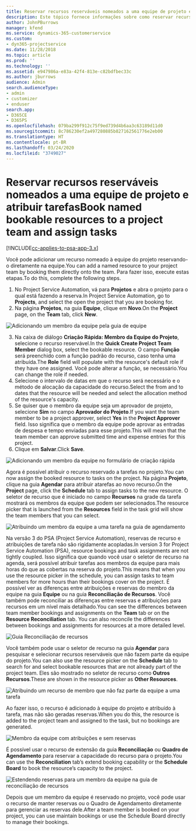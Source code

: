 ```yaml
---
title: Reservar recursos reserváveis nomeados a uma equipe de projeto e atribuir tarefas
description: Este tópico fornece informações sobre como reservar recursos nomeados para equipes de projeto e atribuí-los a tarefas.
author: JohnPBurrows
manager: kfend
ms.service: dynamics-365-customerservice
ms.custom:
- dyn365-projectservice
ms.date: 11/28/2018
ms.topic: article
ms.prod: ''
ms.technology: ''
ms.assetid: e947986a-e83a-42f4-813e-c82bdfbec33c
ms.author: jburrows
audience: Admin
search.audienceType:
- admin
- customizer
- enduser
search.app:
- D365CE
- D365PS
ms.openlocfilehash: 079ba299f912c75f9ed739d4b6aa3c63189d11d0
ms.sourcegitcommit: 8c786230ef2a497280885b827162561776e2eb00
ms.translationtype: HT
ms.contentlocale: pt-BR
ms.lasthandoff: 03/24/2020
ms.locfileid: "3749027"
---
```

# <a name="book-named-bookable-resources-to-a-project-team-and-assign-tasks"></a><span data-ttu-id="5e731-103">Reservar recursos reserváveis nomeados a uma equipe de projeto e atribuir tarefas</span><span class="sxs-lookup"><span data-stu-id="5e731-103">Book named bookable resources to a project team and assign tasks</span></span> 

[!INCLUDE[cc-applies-to-psa-app-3.x](../includes/cc-applies-to-psa-app-3x.md)]

<span data-ttu-id="5e731-104">Você pode adicionar um recurso nomeado à equipe do projeto reservando-o diretamente na equipe.</span><span class="sxs-lookup"><span data-stu-id="5e731-104">You can  add a named resource to your project team by booking them directly onto the team.</span></span> <span data-ttu-id="5e731-105">Para fazer isso, execute estas etapas.</span><span class="sxs-lookup"><span data-stu-id="5e731-105">To do this, complete the following steps.</span></span>

1. <span data-ttu-id="5e731-106">No Project Service Automation, vá para **Projetos** e abra o projeto para o qual está fazendo a reserva.</span><span class="sxs-lookup"><span data-stu-id="5e731-106">In  Project Service Automation, go to **Projects**, and select the open the project that you are booking for.</span></span>
2. <span data-ttu-id="5e731-107">Na página **Projetos**, na guia **Equipe**, clique em **Novo**.</span><span class="sxs-lookup"><span data-stu-id="5e731-107">On the **Project** page, on the **Team** tab, click **New**.</span></span> 

![Adicionando um membro da equipe pela guia de equipe](media/RM-how-to-1.png)

3. <span data-ttu-id="5e731-109">Na caixa de diálogo **Criação Rápida: Membro da Equipe do Projeto**, selecione o recurso reservável.</span><span class="sxs-lookup"><span data-stu-id="5e731-109">In the **Quick Create Project Team Member** dialog box, select the bookable resource.</span></span> <span data-ttu-id="5e731-110">O campo **Função** será preenchido com a função padrão do recurso, caso tenha uma atribuída.</span><span class="sxs-lookup"><span data-stu-id="5e731-110">The **Role** field will populate with the resource's default role if they have one assigned.</span></span> <span data-ttu-id="5e731-111">Você pode alterar a função, se necessário.</span><span class="sxs-lookup"><span data-stu-id="5e731-111">You can change the role if needed.</span></span> 
4. <span data-ttu-id="5e731-112">Selecione o intervalo de datas em que o recurso será necessário e o método de alocação da capacidade do recurso.</span><span class="sxs-lookup"><span data-stu-id="5e731-112">Select the from and to dates that the resource will be needed and select the allocation method of the resource's capacity.</span></span> 
5. <span data-ttu-id="5e731-113">Se quiser que o membro da equipe seja um aprovador de projeto, selecione **Sim** no campo **Aprovador do Projeto**.</span><span class="sxs-lookup"><span data-stu-id="5e731-113">If you want the team member to be a project approver, select **Yes** in the **Project Approver** field.</span></span> <span data-ttu-id="5e731-114">Isso significa que o membro da equipe pode aprovar as entradas de despesa e tempo enviadas para esse projeto.</span><span class="sxs-lookup"><span data-stu-id="5e731-114">This will mean that the team member can approve submitted time and expense entries for this project.</span></span> 
6. <span data-ttu-id="5e731-115">Clique em **Salvar**.</span><span class="sxs-lookup"><span data-stu-id="5e731-115">Click **Save**.</span></span>

![Adicionando um membro da equipe no formulário de criação rápida](media/RM-how-to-2.png)


<span data-ttu-id="5e731-117">Agora é possível atribuir o recurso reservado a tarefas no projeto.</span><span class="sxs-lookup"><span data-stu-id="5e731-117">You can now assign the booked resource to tasks on the project.</span></span> <span data-ttu-id="5e731-118">Na página **Projeto**, clique na guia **Agendar** para atribuir atarefas ao novo recurso.</span><span class="sxs-lookup"><span data-stu-id="5e731-118">On the **Project** page, click the **Schedule** tab to assign tasks to the new resource.</span></span> <span data-ttu-id="5e731-119">O seletor de recurso que é iniciado no campo **Recursos** na grade da tarefa mostrará os membros da equipe que podem ser selecionados.</span><span class="sxs-lookup"><span data-stu-id="5e731-119">The resource picker that is launched from the **Resources** field in the task grid will show the team members that you can select.</span></span>

![Atribuindo um membro da equipe a uma tarefa na guia de agendamento](media/RM-how-to-3.png)

<span data-ttu-id="5e731-121">Na versão 3 do PSA (Project Service Automation), reservas de recurso e atribuições de tarefa não são rigidamente acopladas.</span><span class="sxs-lookup"><span data-stu-id="5e731-121">In version 3 for Project Service Automation (PSA), resource bookings and task assignments are not tightly coupled.</span></span> <span data-ttu-id="5e731-122">Isso significa que quando você usar o seletor de recurso na agenda, será possível atribuir tarefas aos membros da equipe para mais horas do que as cobertas na reserva do projeto.</span><span class="sxs-lookup"><span data-stu-id="5e731-122">This means that when you use the resource picker in the schedule, you can assign tasks to team members for more hours than their bookings cover on the project.</span></span>
<span data-ttu-id="5e731-123">É possível ver as diferenças entre atribuições e reservas do membro da equipe na guia **Equipe** ou na guia **Reconciliação de Recursos**. Você também pode reconciliar as diferenças entre reservas e atribuições para recursos em um nível mais detalhado.</span><span class="sxs-lookup"><span data-stu-id="5e731-123">You can see the differences between team member bookings and assignments on the **Team** tab or on the **Resource Reconciliation** tab. You can also reconcile the differences between bookings and assignments for resources at a more detailed level.</span></span>

![Guia Reconciliação de recursos](media/RM-how-to-4.png)

<span data-ttu-id="5e731-125">Você também pode usar o seletor de recurso na guia **Agendar** para pesquisar e selecionar recursos reserváveis que não fazem parte da equipe do projeto.</span><span class="sxs-lookup"><span data-stu-id="5e731-125">You can also use the resource picker on the **Schedule** tab to search for and select bookable resources that are not already part of the project team.</span></span> <span data-ttu-id="5e731-126">Eles são mostrado no seletor de recurso como **Outros Recursos**.</span><span class="sxs-lookup"><span data-stu-id="5e731-126">These are shown in the resource picker as **Other Resources**.</span></span>

![Atribuindo um recurso de membro que não faz parte da equipe a uma tarefa](media/RM-how-to-5.png)

<span data-ttu-id="5e731-128">Ao fazer isso, o recurso é adicionado à equipe do projeto e atribuído à tarefa, mas não são geradas reservas.</span><span class="sxs-lookup"><span data-stu-id="5e731-128">When you do this, the resource is added to the project team and assigned to the task, but no bookings are generated.</span></span>

![Membro da equipe com atribuições e sem reservas](media/RM-how-to-6.png)

<span data-ttu-id="5e731-130">É possível usar o recurso de extensão da guia **Reconciliação** ou **Quadro de Agendamento** para reservar a capacidade do recurso para o projeto.</span><span class="sxs-lookup"><span data-stu-id="5e731-130">You can use the **Reconciliation** tab’s extend booking capability or the **Schedule Board** to book the resource’s capacity to the project.</span></span>

![Estendendo reservas para um membro da equipe na guia de reconciliação de recursos](media/RM-how-to-7.png)

<span data-ttu-id="5e731-132">Depois que um membro da equipe é reservado no projeto, você pode usar o recurso de manter reservas ou o Quadro de Agendamento diretamente para gerenciar as reservas dele.</span><span class="sxs-lookup"><span data-stu-id="5e731-132">After a team member is booked on your project, you can use maintain bookings or use the Schedule Board directly to manage their bookings.</span></span>
